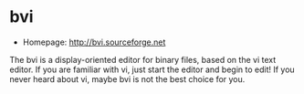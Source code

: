 # bvi

* Homepage: http://bvi.sourceforge.net

The bvi is a display-oriented editor for binary files, based on the vi
 text editor. If you are familiar with vi, just start the editor and begin
 to edit! If you never heard about vi, maybe bvi is not the best choice for
 you.
